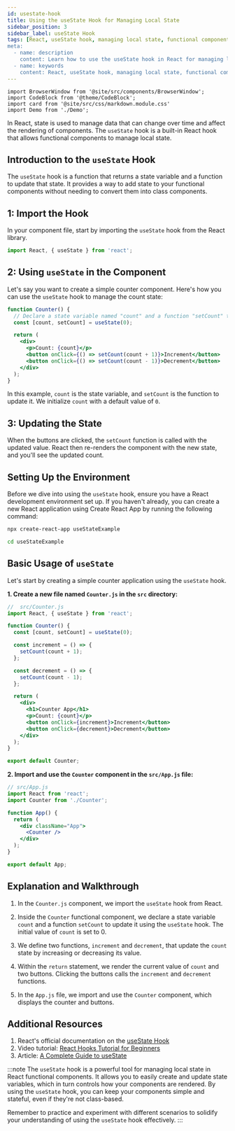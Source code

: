 ```yaml
---
id: usestate-hook
title: Using the useState Hook for Managing Local State
sidebar_position: 3
sidebar_label: useState Hook
tags: [React, useState hook, managing local state, functional components, state management, dynamic updates, code examples, React hooks, beginner's guide]
meta:
  - name: description
    content: Learn how to use the useState hook in React for managing local state within functional components. Master state management and dynamic updates with code examples and explanations.
  - name: keywords
    content: React, useState hook, managing local state, functional components, state management, dynamic updates, code examples, React hooks, beginner's guide
---
```




```mdx-code-block
import BrowserWindow from '@site/src/components/BrowserWindow';
import CodeBlock from '@theme/CodeBlock';
import card from '@site/src/css/markdown.module.css'
import Demo from './Demo';
```

In React, state is used to manage data that can change over time and affect the rendering of components. The `useState` hook is a built-in React hook that allows functional components to manage local state.

## Introduction to the `useState` Hook

The `useState` hook is a function that returns a state variable and a function to update that state. It provides a way to add state to your functional components without needing to convert them into class components.

## 1: Import the Hook

In your component file, start by importing the `useState` hook from the React library.

```jsx
import React, { useState } from 'react';
```

## 2: Using `useState` in the Component

Let's say you want to create a simple counter component. Here's how you can use the `useState` hook to manage the count state:

```jsx live
function Counter() {
  // Declare a state variable named "count" and a function "setCount" to update it
  const [count, setCount] = useState(0);

  return (
    <div>
      <p>Count: {count}</p>
      <button onClick={() => setCount(count + 1)}>Increment</button>
      <button onClick={() => setCount(count - 1)}>Decrement</button>
    </div>
  );
}
```

In this example, `count` is the state variable, and `setCount` is the function to update it. We initialize `count` with a default value of `0`.

## 3: Updating the State

When the buttons are clicked, the `setCount` function is called with the updated value. React then re-renders the component with the new state, and you'll see the updated count.

## Setting Up the Environment

Before we dive into using the `useState` hook, ensure you have a React development environment set up. If you haven't already, you can create a new React application using Create React App by running the following command:

```bash
npx create-react-app useStateExample
```

```bash
cd useStateExample
```

## Basic Usage of `useState`

Let's start by creating a simple counter application using the `useState` hook.

**1. Create a new file named `Counter.js` in the `src` directory:**

```jsx title="Counter.js"
//  src/Counter.js
import React, { useState } from 'react';

function Counter() {
  const [count, setCount] = useState(0);

  const increment = () => {
    setCount(count + 1);
  };

  const decrement = () => {
    setCount(count - 1);
  };

  return (
    <div>
      <h1>Counter App</h1>
      <p>Count: {count}</p>
      <button onClick={increment}>Increment</button>
      <button onClick={decrement}>Decrement</button>
    </div>
  );
}

export default Counter;
```

**2. Import and use the `Counter` component in the `src/App.js` file:**

```jsx title="App.js"
// src/App.js
import React from 'react';
import Counter from './Counter';

function App() {
  return (
    <div className="App">
      <Counter />
    </div>
  );
}

export default App;
```

<BrowserWindow>
    <body >
        <div>
          <Demo />
        </div>
    </body>
</BrowserWindow>

## Explanation and Walkthrough

1. In the `Counter.js` component, we import the `useState` hook from React.

2. Inside the `Counter` functional component, we declare a state variable `count` and a function `setCount` to update it using the `useState` hook. The initial value of `count` is set to 0.

3. We define two functions, `increment` and `decrement`, that update the `count` state by increasing or decreasing its value.

4. Within the `return` statement, we render the current value of `count` and two buttons. Clicking the buttons calls the `increment` and `decrement` functions.

5. In the `App.js` file, we import and use the `Counter` component, which displays the counter and buttons.


## Additional Resources

1. React's official documentation on the [useState Hook](https://reactjs.org/docs/hooks-state.html)
2. Video tutorial: [React Hooks Tutorial for Beginners](https://www.youtube.com/watch?v=f687hBjwFcM)
3. Article: [A Complete Guide to useState](https://daveceddia.com/usestate-hook-examples/)

:::note
The `useState` hook is a powerful tool for managing local state in React functional components. It allows you to easily create and update state variables, which in turn controls how your components are rendered. By using the `useState` hook, you can keep your components simple and stateful, even if they're not class-based.

Remember to practice and experiment with different scenarios to solidify your understanding of using the `useState` hook effectively.
:::